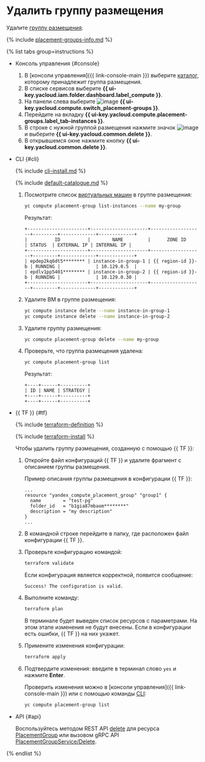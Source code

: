 # Удалить группу размещения

Удалите [группу размещения](../../concepts/placement-groups.md).

{% include [placement-groups-info.md](../../../_includes/compute/placement-groups-info.md) %}

{% list tabs group=instructions %}

- Консоль управления {#console}

  1. В [консоли управления]({{ link-console-main }}) выберите [каталог](../../../resource-manager/concepts/resources-hierarchy.md#folder), которому принадлежит группа размещения.
  1. В списке сервисов выберите **{{ ui-key.yacloud.iam.folder.dashboard.label_compute }}**.
  1. На панели слева выберите ![image](../../../_assets/compute/group-placement-pic.svg) **{{ ui-key.yacloud.compute.switch_placement-groups }}**.
  1. Перейдите на вкладку **{{ ui-key.yacloud.compute.placement-groups.label_tab-instances }}**.
  1. В строке с нужной группой размещения нажмите значок ![image](../../../_assets/options.svg) и выберите **{{ ui-key.yacloud.common.delete }}**.
  1. В открывшемся окне нажмите кнопку **{{ ui-key.yacloud.common.delete }}**.

- CLI {#cli}

  {% include [cli-install.md](../../../_includes/cli-install.md) %}

  {% include [default-catalogue.md](../../../_includes/default-catalogue.md) %}

  1. Посмотрите список [виртуальных машин](../../concepts/vm.md) в группе размещения:

     ```bash
     yc compute placement-group list-instances --name my-group
     ```

     Результат:

     ```text
     +----------------------+---------------------+-------------------+---------+-------------+-------------+
     |          ID          |        NAME         |      ZONE ID      | STATUS  | EXTERNAL IP | INTERNAL IP |
     +----------------------+---------------------+-------------------+---------+-------------+-------------+
     | epdep2kq6dt5******** | instance-in-group-1 | {{ region-id }}-b | RUNNING |             | 10.129.0.5  |
     | epdlv1pp5401******** | instance-in-group-2 | {{ region-id }}-b | RUNNING |             | 10.129.0.30 |
     +----------------------+---------------------+-------------------+---------+-------------+-------------+
     ```

  1. Удалите ВМ в группе размещения:

     ```bash
     yc compute instance delete --name instance-in-group-1
     yc compute instance delete --name instance-in-group-2
     ```

  1. Удалите группу размещения:

     ```bash
     yc compute placement-group delete --name my-group
     ```

  1. Проверьте, что группа размещения удалена:

     ```bash
     yc compute placement-group list
     ```

     Результат:

     ```text
     +----+------+----------+
     | ID | NAME | STRATEGY |
     +----+------+----------+
     +----+------+----------+
     ```

- {{ TF }} {#tf}

  {% include [terraform-definition](../../../_tutorials/_tutorials_includes/terraform-definition.md) %}

  {% include [terraform-install](../../../_includes/terraform-install.md) %}

  Чтобы удалить группу размещения, созданную с помощью {{ TF }}:
  1. Откройте файл конфигураций {{ TF }} и удалите фрагмент с описанием группы размещения.

     Пример описания группы размещения в конфигурации {{ TF }}:

     ```hcl
     ...
     resource "yandex_compute_placement_group" "group1" {
       name        = "test-pg"
       folder_id   = "b1gia87mbaom********"
       description = "my description"
     }
     ...
     ```

  1. В командной строке перейдите в папку, где расположен файл конфигурации {{ TF }}.
  1. Проверьте конфигурацию командой:

     ```bash
     terraform validate
     ```

     Если конфигурация является корректной, появится сообщение:

     ```text
     Success! The configuration is valid.
     ```

  1. Выполните команду:

     ```bash
     terraform plan
     ```

     В терминале будет выведен список ресурсов с параметрами. На этом этапе изменения не будут внесены. Если в конфигурации есть ошибки, {{ TF }} на них укажет.
  1. Примените изменения конфигурации:

     ```bash
     terraform apply
     ```

  1. Подтвердите изменения: введите в терминал слово `yes` и нажмите **Enter**.

     Проверить изменения можно в [консоли управления]({{ link-console-main }}) или с помощью команды [CLI](../../../cli/):

     ```bash
     yc compute placement-group list
     ```

- API {#api}

  Воспользуйтесь методом REST API [delete](../../api-ref/PlacementGroup/delete.md) для ресурса [PlacementGroup](../../api-ref/PlacementGroup/index.md) или вызовом gRPC API [PlacementGroupService/Delete](../../api-ref/grpc/placement_group_service.md#Delete).

{% endlist %}